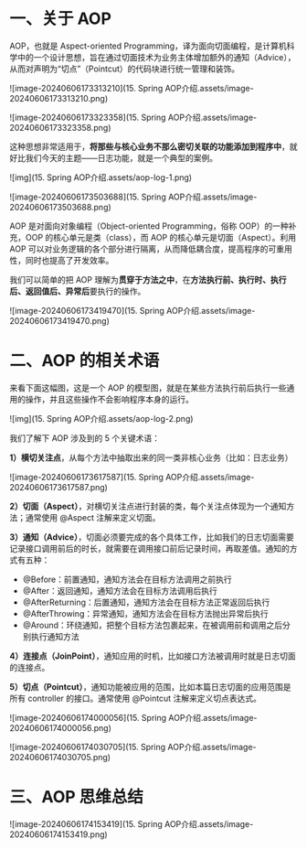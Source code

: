 # 一、关于 AOP

AOP，也就是 Aspect-oriented Programming，译为面向切面编程，是计算机科学中的一个设计思想，旨在通过切面技术为业务主体增加额外的通知（Advice），从而对声明为“切点”（Pointcut）的代码块进行统一管理和装饰。

![image-20240606173313210](15. Spring AOP介绍.assets/image-20240606173313210.png)



![image-20240606173323358](15. Spring AOP介绍.assets/image-20240606173323358.png)

这种思想非常适用于，**将那些与核心业务不那么密切关联的功能添加到程序中**，就好比我们今天的主题——日志功能，就是一个典型的案例。

![img](15. Spring AOP介绍.assets/aop-log-1.png)

![image-20240606173503688](15. Spring AOP介绍.assets/image-20240606173503688.png)

AOP 是对面向对象编程（Object-oriented Programming，俗称 OOP）的一种补充，OOP 的核心单元是类（class），而 AOP 的核心单元是切面（Aspect）。利用 AOP 可以对业务逻辑的各个部分进行隔离，从而降低耦合度，提高程序的可重用性，同时也提高了开发效率。

我们可以简单的把 AOP 理解为**贯穿于方法之中**，在**方法执行前、执行时、执行后、返回值后、异常后**要执行的操作。

![image-20240606173419470](15. Spring AOP介绍.assets/image-20240606173419470.png)

# 二、AOP 的相关术语

来看下面这幅图，这是一个 AOP 的模型图，就是在某些方法执行前后执行一些通用的操作，并且这些操作不会影响程序本身的运行。

![img](15. Spring AOP介绍.assets/aop-log-2.png)

我们了解下 AOP 涉及到的 5 个关键术语：

**1）横切关注点**，从每个方法中抽取出来的同一类非核心业务（比如：日志业务）

![image-20240606173617587](15. Spring AOP介绍.assets/image-20240606173617587.png)

**2）切面（Aspect）**，对横切关注点进行封装的类，每个关注点体现为一个通知方法；通常使用 @Aspect 注解来定义切面。

**3）通知（Advice）**，切面必须要完成的各个具体工作，比如我们的日志切面需要记录接口调用前后的时长，就需要在调用接口前后记录时间，再取差值。通知的方式有五种：

- @Before：前置通知，通知方法会在目标方法调用之前执行
- @After：返回通知，通知方法会在目标方法调用后执行
- @AfterReturning：后置通知，通知方法会在目标方法正常返回后执行
- @AfterThrowing：异常通知，通知方法会在目标方法抛出异常后执行
- @Around：环绕通知，把整个目标方法包裹起来，在被调用前和调用之后分别执行通知方法

**4）连接点（JoinPoint）**，通知应用的时机，比如接口方法被调用时就是日志切面的连接点。

**5）切点（Pointcut）**，通知功能被应用的范围，比如本篇日志切面的应用范围是所有 controller 的接口。通常使用 @Pointcut 注解来定义切点表达式。

![image-20240606174000056](15. Spring AOP介绍.assets/image-20240606174000056.png)

![image-20240606174030705](15. Spring AOP介绍.assets/image-20240606174030705.png)

# 三、AOP 思维总结

![image-20240606174153419](15. Spring AOP介绍.assets/image-20240606174153419.png)